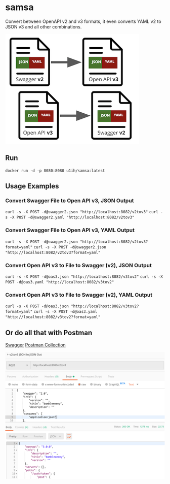 # samsa

Convert between OpenAPI v2 and v3 formats, it even converts YAML v2 to JSON v3 and all other combinations.

![](samsa5.png)

## Run

`docker run -d -p 8080:8080 u1ih/samsa:latest`

## Usage Examples

### Convert Swagger File to Open API v3, JSON Output

`curl -s -X POST -d@swagger2.json "http://localhost:8082/v2tov3"`
`curl -s -X POST -d@swagger2.yaml "http://localhost:8082/v2tov3"`

### Convert Swagger File to Open API v3, YAML Output

`curl -s -X POST -d@swagger2.json "http://localhost:8082/v2tov3?format=yaml"`
`curl -s -X POST -d@swagger2.json "http://localhost:8082/v2tov3?format=yaml"`

### Convert Open API v3 to File to Swagger (v2), JSON Output

`curl -s -X POST -d@oas3.json "http://localhost:8082/v3tov2"`
`curl -s -X POST -d@oas3.yaml "http://localhost:8082/v3tov2"`

### Convert Open API v3 to File to Swagger (v2), YAML Output

`curl -s -X POST -d@oas3.json "http://localhost:8082/v3tov2?format=yaml"`
`curl -s -X POST -d@oas3.yaml "http://localhost:8082/v3tov2?format=yaml"`

## Or do all that with Postman

[Swagger](samsa_swagger.json)
[Postman Collection](samsa.postman_collection.json)

![](example1.png)
